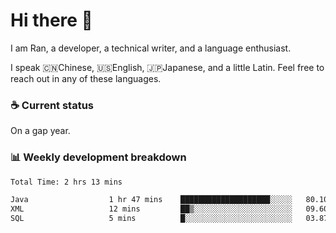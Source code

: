 # Hi there 👋

I am Ran, a developer, a technical writer, and a language enthusiast.

I speak 🇨🇳Chinese, 🇺🇸English, 🇯🇵Japanese, and a little Latin. Feel free to reach out in any of these languages.

<!-- [LinkedIn]() | [Twitter]() | [📧]() -->

### ☕ Current status

On a gap year.

### 📊 Weekly development breakdown

<!--START_SECTION:waka-->

```txt
Total Time: 2 hrs 13 mins

Java                  1 hr 47 mins    ████████████████████░░░░░   80.10 %
XML                   12 mins         ██▒░░░░░░░░░░░░░░░░░░░░░░   09.60 %
SQL                   5 mins          █░░░░░░░░░░░░░░░░░░░░░░░░   03.87 %
```

<!--END_SECTION:waka-->
